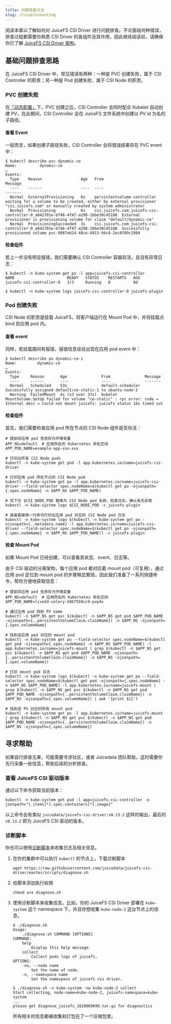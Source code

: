 ```yaml
---
title: 问题排查方法
slug: /troubleshooting
---
```


阅读本章以了解如何对 JuiceFS CSI Driver 进行问题排查。不论面临何种错误，排查过程都需要你熟悉 CSI Driver 的各组件及其作用，因此继续阅读前，请确保你已了解 [JuiceFS CSI Driver 架构](../introduction.md)。

## 基础问题排查思路

在 JuiceFS CSI Driver 中，常见错误有两种：一种是 PVC 创建失败，属于 CSI Controller 的职责；另一种是 Pod 创建失败，属于 CSI Node 的职责。

### PVC 创建失败

在[「动态配置」](../guide/pv.md#dynamic-provisioning)下，PVC 创建之后，CSI Controller 会同时配合 Kubelet 自动创建 PV，在此期间，CSI Controller 会在 JuiceFS 文件系统中创建以 PV id 为名的子路径。

#### 查看 Event

一般而言，如果创建子路径失败，CSI Controller 会将错误结果存在 PVC event 中：

```
$ kubectl describe pvc dynamic-ce
Name:          dynamic-ce
…
Events:
  Type    Reason                 Age   From                                                                           Message
  ----    ------                 ----  ----                                                                           -------
  Normal  ExternalProvisioning   6s    persistentvolume-controller                                                    waiting for a volume to be created, either by external provisioner "csi.juicefs.com" or manually created by system administrator
  Normal  Provisioning           6s    csi.juicefs.com_juicefs-csi-controller-0_a842701e-bf46-4f4f-a298-16be30c45180  External provisioner is provisioning volume for claim "default/dynamic-ce"
  Normal  ProvisioningSucceeded  3s    csi.juicefs.com_juicefs-csi-controller-0_a842701e-bf46-4f4f-a298-16be30c45180  Successfully provisioned volume pvc-9987e624-48ce-4913-94c8-2ec0789c1994
```

#### 检查组件

若上一步没有明显报错，我们需要确认 CSI Controller 容器存活，且没有异常日志：

```
$ kubectl -n kube-system get po -l app=juicefs-csi-controller
NAME                       READY   STATUS    RESTARTS   AGE
juicefs-csi-controller-0   3/3     Running   0          8d

$ kubectl -n kube-system logs juicefs-csi-controller-0 juicefs-plugin
```

### Pod 创建失败

CSI Node 的职责是挂载 JuiceFS，将客户端运行在 Mount Pod 中，并将挂载点 bind 到应用 pod 内。

#### 查看 event

同样，若挂载期间有报错，报错信息往往出现在应用 pod event 中：

```
$ kubectl describe po dynamic-ce-1
Name:         dynamic-ce
…
Events:
  Type     Reason       Age               From               Message
  ----     ------       ----              ----               -------
  Normal   Scheduled    53s               default-scheduler  Successfully assigned default/ce-static-1 to ubuntu-node-2
  Warning  FailedMount  4s (x3 over 37s)  kubelet            MountVolume.SetUp failed for volume "ce-static" : rpc error: code = Internal desc = Could not mount juicefs: juicefs status 16s timed out
```

#### 检查组件

首先，我们需要检查应用 pod 所在节点的 CSI Node 组件是否存活：

```
# 提前将应用 pod 信息存为环境变量
APP_NS=default  # 应用所在的 Kubernetes 命名空间
APP_POD_NAME=example-app-xxx-xxx

# 打印出所有 CSI Node pods
kubectl -n kube-system get pod -l app.kubernetes.io/name=juicefs-csi-driver

# 打印应用 pod 所在节点的 CSI Node pod
kubectl -n kube-system get po -l app.kubernetes.io/name=juicefs-csi-driver --field-selector spec.nodeName=$(kubectl get po -ojsonpath={.spec.nodeName} -n $APP_NS $APP_POD_NAME)

# 将下方 $CSI_NODE_POD 替换为 CSI Node pod 名称，检查日志，确认有无异常
kubectl -n kube-system logs $CSI_NODE_POD -c juicefs-plugin

# 或者直接用一行命令打印出应用 pod 对应的 CSI Node pod 日志
kubectl -n kube-system logs $(kubectl -n kube-system get po -ojsonpath={..metadata.name} -l app.kubernetes.io/name=juicefs-csi-driver --field-selector spec.nodeName=$(kubectl get po -ojsonpath={.spec.nodeName} -n $APP_NS $APP_POD_NAME)) -c juicefs-plugin
```

#### 检查 Mount Pod

如果 Mount Pod 已经创建，可以查看其状态、event、日志等。

由于 CSI 驱动的分离架构，每个应用 pod 都对应着 mount pod（可复用），通过应用 pod 定位到 mount pod 的步骤稍显繁琐，因此我们准备了一系列快捷命令，帮你方便地获取信息：

```
# 提前将应用 pod 信息存为环境变量
APP_NS=default  # 应用所在的 Kubernetes 命名空间
APP_POD_NAME=live2d-celery-5867558cc9-pvp4x

# 通过应用 pod 找到 PV name
kubectl -n $APP_NS get pvc $(kubectl -n $APP_NS get pod $APP_POD_NAME -ojsonpath={..persistentVolumeClaim.claimName}) -n $APP_NS -ojsonpath={.spec.volumeName}

# 找到该应用 pod 对应的 mount pod
kubectl -n kube-system get po --field-selector spec.nodeName=$(kubectl get pod -ojsonpath={.spec.nodeName} -n $APP_NS $APP_POD_NAME) -l app.kubernetes.io/name=juicefs-mount | grep $(kubectl -n $APP_NS get pvc $(kubectl -n $APP_NS get pod $APP_POD_NAME -ojsonpath={..persistentVolumeClaim.claimName}) -n $APP_NS -ojsonpath={.spec.volumeName})

# 打印 mount pod 日志
kubectl -n kube-system logs $(kubectl -n kube-system get po --field-selector spec.nodeName=$(kubectl get pod -ojsonpath={.spec.nodeName} -n $APP_NS $APP_POD_NAME) -l app.kubernetes.io/name=juicefs-mount | grep $(kubectl -n $APP_NS get pvc $(kubectl -n $APP_NS get pod $APP_POD_NAME -ojsonpath={..persistentVolumeClaim.claimName}) -n $APP_NS -ojsonpath={.spec.volumeName}) | awk '{print $1}')

# 找到该 PV 对应的所有 mount pod
kubectl -n kube-system get po -l app.kubernetes.io/name=juicefs-mount | grep $(kubectl -n $APP_NS get pvc $(kubectl -n $APP_NS get pod $APP_POD_NAME -ojsonpath={..persistentVolumeClaim.claimName}) -n $APP_NS -ojsonpath={.spec.volumeName})
```

## 寻求帮助

如果自行排查无果，可能需要寻求社区，或者 Juicedata 团队帮助，这时需要你先行采集一些信息，帮助后续的分析排查。

### 查看 JuiceFS CSI 驱动版本

通过以下命令获取当前版本：

```shell
kubectl -n kube-system get pod -l app=juicefs-csi-controller -o jsonpath="{.items[*].spec.containers[*].image}"
```

以上命令会有类似 `juicedata/juicefs-csi-driver:v0.13.2` 这样的输出，最后的 `v0.13.2` 即为 JuiceFS CSI 驱动的版本。

### 诊断脚本

你也可以使用[诊断脚本](https://github.com/juicedata/juicefs-csi-driver/blob/master/scripts/diagnose.sh)来收集日志及相关信息。

1. 在你的集群中可以执行 `kubectl` 的节点上，下载诊断脚本

   ```shell
   wget https://raw.githubusercontent.com/juicedata/juicefs-csi-driver/master/scripts/diagnose.sh
   ```

2. 给脚本添加执行权限

   ```shell
   chmod a+x diagnose.sh
   ```

3. 使用诊断脚本来收集信息。比如，你的 JuiceFS CSI Driver 部署在 `kube-system` 这个 namespace 下，并且你想收集 `kube-node-2` 这台节点上的信息。

   ```shell
   $ ./diagnose.sh
   Usage:
       ./diagnose.sh COMMAND [OPTIONS]
   COMMAND:
       help
           Display this help message.
       collect
           Collect pods logs of juicefs.
   OPTIONS:
       -no, --node name
           Set the name of node.
       -n, --namespace name
           Set the namespace of juicefs csi driver.

   $ ./diagnose.sh -n kube-system -no kube-node-2 collect
   Start collecting, node-name=kube-node-2, juicefs-namespace=kube-system
   ...
   please get diagnose_juicefs_1628069696.tar.gz for diagnostics
   ```

   所有相关的信息都被收集和打包在了一个压缩包里。
